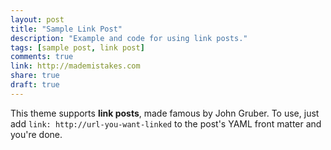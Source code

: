 ```yaml
---
layout: post
title: "Sample Link Post"
description: "Example and code for using link posts."
tags: [sample post, link post]
comments: true
link: http://mademistakes.com  
share: true
draft: true
---
```


This theme supports **link posts**, made famous by John Gruber. To use, just add `link: http://url-you-want-linked` to the post's YAML front matter and you're done.